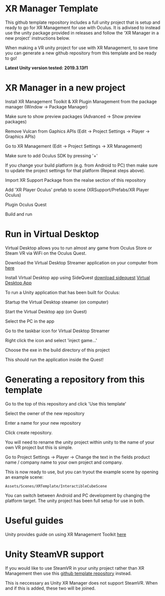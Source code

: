 # XR Manager Template

This github template repository includes a full unity project that is setup and ready to go for XR Management for use with Oculus.
It is adivised to instead use the unity package provided in releases and follow the 'XR Manager in a new project' instructions below. 


When making a VR unity project for use with XR Management, to save time you can generate a new github repository from this template and be ready to go!


**Latest Unity version tested: 2019.3.13f1**

# XR Manager in a new project
Install XR Management Toolkit & XR Plugin Management from the package manager (Window -> Package Manager)


Make sure to show preview packages (Advanced -> Show preview packages)


Remove Vulcan from Gaphics APIs (Edit -> Project Settings -> Player -> Graphics APIs)


Go to XR Management (Edit -> Project Settings -> XR Management)


Make sure to add Oculus SDK by pressing '+'


If you change your build platform (e.g. from Android to PC) then make sure to update the project settings for that platform (Repeat steps above). 


Import XR Support Package from the realse section of this repository


Add 'XR Player Oculus' prefab to scene (XRSupport/Prefabs/XR Player Oculus)


Plugin Oculus Quest


Build and run

# Run in Virtual Desktop
Virtual Desktop allows you to run almost any game from Oculus Store or Steam VR via WiFi on the Oculus Quest.


Download the Virtual Desktop Streamer application on your computer from [here](https://www.vrdesktop.net/)


Install Virtual Desktop app using SideQuest [download sidequest](https://sidequestvr.com/setup-howto) [Virtual Desktop App](https://sidequestvr.com/app/16/virtual-desktop)


To run a Unity application that has been built for Oculus:


Startup the Virtual Desktop steamer (on computer)


Start the Virtual Desktop app (on Quest)


Select the PC in the app


Go to the taskbar icon for Virtual Desktop Streamer


Right click the icon and select 'inject game...'


Choose the exe in the build directory of this project


This should run the application inside the Quest!

# Generating a repository from this template
Go to the top of this repository and click 'Use this template'


Select the owner of the new repository


Enter a name for your new repository


Click create repository.


You will need to rename the unity project within unity to the name of your own VR project but this is simple.


Go to Project Settings -> Player -> Change the text in the fields product name / company name to your own project and company.


This is now ready to use, but you can tryout the example scene by opening an example scene:
```
Assets/Scenes/XRTemplate/InteractibleCubeScene
```

You can switch between Android and PC development by changing the platform target. The unity project has been full setup for use in both. 

# Useful guides
Unity provides guide on using XR Management Toolkit [here](https://docs.unity3d.com/Packages/com.unity.xr.interaction.toolkit@0.9/manual/index.html)

# Unity SteamVR support
If you would like to use SteamVR in your unity project rather than XR Management then use this [github template repository](https://github.com/KnightVR/SteamVRTemplate) instead.


This is neccessary as Unity XR Manager does not support SteamVR. When and if this is added, these two will be joined.
